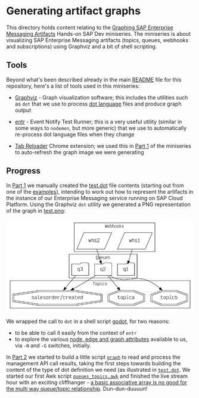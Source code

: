 # Generating artifact graphs

This directory holds content relating to the [Graphing SAP Enterprise Messaging Artifacts](https://www.youtube.com/playlist?list=PL6RpkC85SLQB9d462qCFLv2BW4o37ZaIC) Hands-on SAP Dev miniseries. The miniseries is about visualizing SAP Enterprise Messaging artifacts (topics, queues, webhooks and subscriptions) using Graphviz and a bit of shell scripting.

## Tools

Beyond what's been described already in the main [README](../README.md) file for this repository, here's a list of tools used in this miniseries:

- [Graphviz](https://graphviz.org/) - Graph visualization software; this includes the utilities such as `dot` that we use to process [dot language](https://graphviz.org/doc/info/lang.html) files and produce graph output

- [entr](https://github.com/eradman/entr) - Event Notify Test Runner; this is a very useful utility (similar in some ways to `nodemon`, but more generic) that we use to automatically re-process dot language files when they change

- [Tab Reloader](https://chrome.google.com/webstore/detail/tab-reloader-page-auto-re/dejobinhdiimklegodgbmbifijpppopn) Chrome extension; we used this in [Part 1](https://www.youtube.com/watch?v=E9Ha0tnXGS4) of the miniseries to auto-refresh the graph image we were generating

## Progress

In [Part 1](https://www.youtube.com/watch?v=E9Ha0tnXGS4) we manually created the [test.dot](test.dot) file contents (starting out from one of the [examples](https://graphs.grevian.org/)), intending to work out how to represent the artifacts in the instance of our Enterprise Messaging service running on SAP Cloud Platform. Using the Graphviz `dot` utility we generated a PNG representation of the graph in [test.png](test.png):

![the artifacts, visualized, in a PNG representation of the graph described in the dot language file](test.png)

We wrapped the call to `dot` in a shell script [godot](godot), for two reasons:
- to be able to call it easily from the context of `entr`
- to explore the various [node, edge and graph attributes](https://graphviz.org/doc/info/attrs.html) available to us, via `-N` and `-G` switches, initially.

In [Part 2](https://www.youtube.com/watch?v=eP2bSC94mk8) we started to build a little script [`graph`](graph) to read and process the management API call results, taking the first steps towards building the content of the type of dot definition we need (as illustrated in [`test.dot`](test.dot). We started our first Awk script [`queues_topics.awk`](queues_topics.awk) and finished the live stream hour with an exciting cliffhanger - [a basic associative array is no good for the multi way queue/topic relationship](https://github.com/SAP-samples/cloud-messaging-handsonsapdev/issues/8). Dun-dun-duuuun! 




